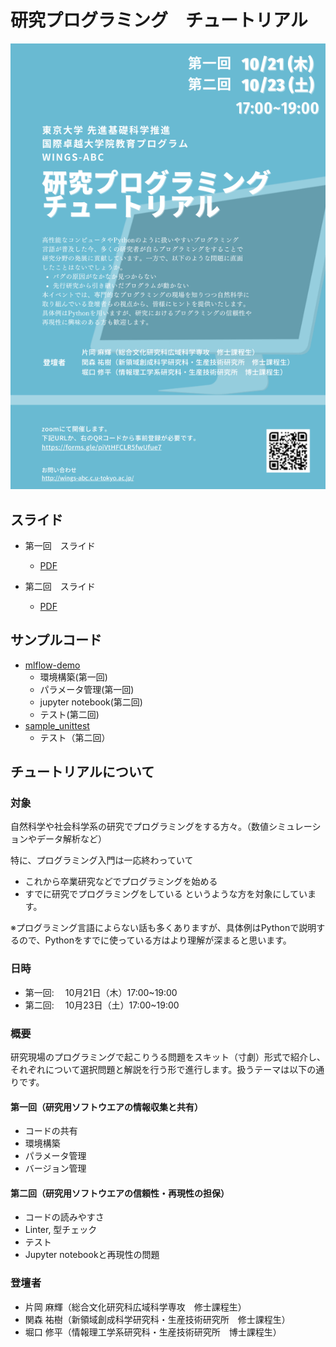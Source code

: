 # 研究プログラミング　チュートリアル
![ポスター](https://github.com/WINGS-ABC-programming-tutorial/tutorial-info/blob/7ae5becf8c5bae0c961da9afd006ee9c211ce673/poster/poster.png "ポスター")


## スライド
 * 第一回　スライド
   * [PDF](https://github.com/WINGS-ABC-programming-tutorial/tutorial-info/blob/7ae5becf8c5bae0c961da9afd006ee9c211ce673/slides/slides_day1.pdf)

 * 第二回　スライド
   * [PDF](https://github.com/WINGS-ABC-programming-tutorial/tutorial-info/blob/7ae5becf8c5bae0c961da9afd006ee9c211ce673/slides/slides_day2.pdf)


## サンプルコード

 * [mlflow-demo](https://github.com/WINGS-ABC-programming-tutorial/mlflow-demo)
   * 環境構築(第一回)
   * パラメータ管理(第一回)
   * jupyter notebook(第二回)
   * テスト(第二回)
 * [sample_unittest](https://github.com/WINGS-ABC-programming-tutorial/sample_unittest)
   * テスト（第二回）


## チュートリアルについて

### 対象
自然科学や社会科学系の研究でプログラミングをする方々。（数値シミュレーションやデータ解析など）

特に、プログラミング入門は一応終わっていて
   - これから卒業研究などでプログラミングを始める
   - すでに研究でプログラミングをしている
というような方を対象にしています。

※プログラミング言語によらない話も多くありますが、具体例はPythonで説明するので、Pythonをすでに使っている方はより理解が深まると思います。



### 日時
 - 第一回: 　10月21日（木）17:00~19:00
 - 第二回: 　10月23日（土）17:00~19:00


### 概要
研究現場のプログラミングで起こりうる問題をスキット（寸劇）形式で紹介し、それぞれについて選択問題と解説を行う形で進行します。扱うテーマは以下の通りです。

#### 第一回（研究用ソフトウエアの情報収集と共有）
- コードの共有
- 環境構築
- パラメータ管理
- バージョン管理
　
#### 第二回（研究用ソフトウエアの信頼性・再現性の担保）

- コードの読みやすさ
- Linter, 型チェック
- テスト
- Jupyter notebookと再現性の問題


### 登壇者
 - 片岡 麻輝（総合文化研究科広域科学専攻　修士課程生）
 - 関森 祐樹（新領域創成科学研究科・生産技術研究所　修士課程生）
 - 堀口 修平（情報理工学系研究科・生産技術研究所　博士課程生）

